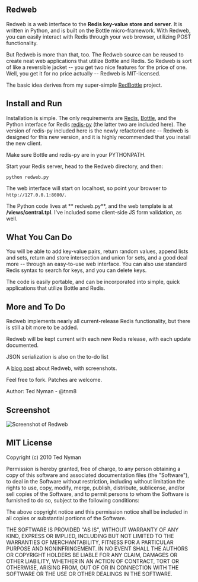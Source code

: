 Redweb
-------

Redweb is a web interface to the **Redis key-value store and server**. It is written in Python, and is built on the Bottle micro-framework. With Redweb, you can easily interact with Redis through your web browser, utilizing POST functionality.

But Redweb is more than that, too. The Redweb source can be reused to create neat web applications that utilize Bottle and Redis. So Redweb is sort of like a reversible jacket -- you get two nice features for the price of one. Well, you get it for no price actually -- Redweb is MIT-licensed.

The basic idea derives from my super-simple [RedBottle](http://github.com/tnm/redbottle/"RedBottle") project.

Install and Run
---------------

Installation is simple. The only requirements are [Redis](http://code.google.com/p/redis/ "Redis"), [Bottle](http://github.com/defnull/bottle "Bottle"), and the Python interface for Redis [redis-py](http://github.com/andymccurdy/redis-py "redis-py") (the latter two are included here). The version of redis-py included here is the newly refactored one -- Redweb is designed for this new version, and it is highly recommended that you install the new client.

Make sure Bottle and redis-py are in your PYTHONPATH.

Start your Redis server, head to the Redweb directory, and then:

`python redweb.py`

The web interface will start on localhost, so point your browser to `http://127.0.0.1:8080/`. 

The Python code lives at ** redweb.py**, and the web template is at **/views/central.tpl**. I've included some client-side JS form validation, as well.  

What You Can Do
---------------

You will be able to add key-value pairs, return random values, append lists and sets, return and store intersection and union for sets, and a good deal more -- through an easy-to-use web interface. You can also use standard Redis syntax to search for keys, and you can delete keys.

The code is easily portable, and can be incorporated into simple, quick applications that utilize Bottle and Redis.

More and To Do
---------------

Redweb implements nearly all current-release Redis functionality, but there is still a bit more to be added. 

Redweb will be kept current with each new Redis release, with each update documented. 

JSON serialization is also on the to-do list

A [blog post](http://philosophyofweb.com/2010/02/redweb-a-web-interface-for-redis/ "blog post") about Redweb, with screenshots.

Feel free to fork. Patches are welcome.

Author: Ted Nyman - @tnm8

Screenshot
-----------
![Screenshot of Redweb](http://www.philosophyofweb.com/redweb5.gif "Redweb")


MIT License
------------
Copyright (c) 2010 Ted Nyman

Permission is hereby granted, free of charge, to any person obtaining a copy of this software and associated documentation files (the "Software"), to deal in the Software without restriction, including without limitation the rights to use, copy, modify, merge, publish, distribute, sublicense, and/or sell copies of the Software, and to permit persons to whom the Software is furnished to do so, subject to the following conditions:

The above copyright notice and this permission notice shall be included in all copies or substantial portions of the Software.

THE SOFTWARE IS PROVIDED "AS IS", WITHOUT WARRANTY OF ANY KIND, EXPRESS OR IMPLIED, INCLUDING BUT NOT LIMITED TO THE WARRANTIES OF MERCHANTABILITY, FITNESS FOR A PARTICULAR PURPOSE AND NONINFRINGEMENT. IN NO EVENT SHALL THE AUTHORS OR COPYRIGHT HOLDERS BE LIABLE FOR ANY CLAIM, DAMAGES OR OTHER LIABILITY, WHETHER IN AN ACTION OF CONTRACT, TORT OR OTHERWISE, ARISING FROM, OUT OF OR IN CONNECTION WITH THE SOFTWARE OR THE USE OR OTHER DEALINGS IN THE SOFTWARE.

